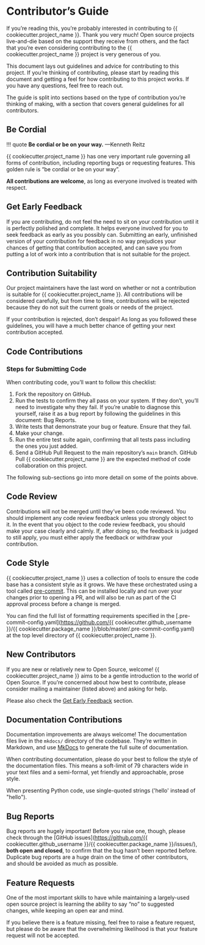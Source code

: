 # Contributor’s Guide
If you’re reading this, you’re probably interested in contributing to {{ cookiecutter.project_name }}. Thank you very much! Open source projects live-and-die based on the support they receive from others, and the fact that you’re even considering contributing to the {{ cookiecutter.project_name }} project is very generous of you.

This document lays out guidelines and advice for contributing to this project. If you’re thinking of contributing, please start by reading this document and getting a feel for how contributing to this project works. If you have any questions, feel free to reach out.

The guide is split into sections based on the type of contribution you’re thinking of making, with a section that covers general guidelines for all contributors.

## Be Cordial
!!! quote
    **Be cordial or be on your way.** —Kenneth Reitz

{{ cookiecutter.project_name }} has one very important rule governing all forms of contribution, including reporting bugs or requesting features. This golden rule is “be cordial or be on your way”.

**All contributions are welcome**, as long as everyone involved is treated with respect.

## Get Early Feedback
If you are contributing, do not feel the need to sit on your contribution until it is perfectly polished and complete. It helps everyone involved for you to seek feedback as early as you possibly can. Submitting an early, unfinished version of your contribution for feedback in no way prejudices your chances of getting that contribution accepted, and can save you from putting a lot of work into a contribution that is not suitable for the project.

## Contribution Suitability
Our project maintainers have the last word on whether or not a contribution is suitable for {{ cookiecutter.project_name }}. All contributions will be considered carefully, but from time to time, contributions will be rejected because they do not suit the current goals or needs of the project.

If your contribution is rejected, don’t despair! As long as you followed these guidelines, you will have a much better chance of getting your next contribution accepted.

## Code Contributions
### Steps for Submitting Code
When contributing code, you’ll want to follow this checklist:

1. Fork the repository on GitHub.
1. Run the tests to confirm they all pass on your system. If they don’t, you’ll need to investigate why they fail. If you’re unable to diagnose this yourself, raise it as a bug report by following the guidelines in this document: Bug Reports.
1. Write tests that demonstrate your bug or feature. Ensure that they fail.
1. Make your change.
1. Run the entire test suite again, confirming that all tests pass including the ones you just added.
1. Send a GitHub Pull Request to the main repository’s `main` branch. GitHub Pull {{ cookiecutter.project_name }} are the expected method of code collaboration on this project.

The following sub-sections go into more detail on some of the points above.

## Code Review
Contributions will not be merged until they’ve been code reviewed. You should implement any code review feedback unless you strongly object to it. In the event that you object to the code review feedback, you should make your case clearly and calmly. If, after doing so, the feedback is judged to still apply, you must either apply the feedback or withdraw your contribution.

## Code Style
{{ cookiecutter.project_name }} uses a collection of tools to ensure the code base has a consistent style as it grows. We have these orchestrated using a tool called [pre-commit](https://pre-commit.com/). This can be installed locally and run over your changes prior to opening a PR, and will also be run as part of the CI approval process before a change is merged.

You can find the full list of formatting requirements specified in the [.pre-commit-config.yaml](https://github.com/{{ cookiecutter.github_username }}/{{ cookiecutter.package_name }}/blob/master/.pre-commit-config.yaml) at the top level directory of {{ cookiecutter.project_name }}.

## New Contributors
If you are new or relatively new to Open Source, welcome! {{ cookiecutter.project_name }} aims to be a gentle introduction to the world of Open Source. If you’re concerned about how best to contribute, please consider mailing a maintainer (listed above) and asking for help.

Please also check the [Get Early Feedback](#get-early-feedback) section.

## Documentation Contributions
Documentation improvements are always welcome! The documentation files live in the `mkdocs/` directory of the codebase. They’re written in Markdown, and use [MkDocs](https://www.mkdocs.org/) to generate the full suite of documentation.

When contributing documentation, please do your best to follow the style of the documentation files. This means a soft-limit of 79 characters wide in your text files and a semi-formal, yet friendly and approachable, prose style.

When presenting Python code, use single-quoted strings ('hello' instead of "hello").

## Bug Reports
Bug reports are hugely important! Before you raise one, though, please check through the [GitHub issues](https://github.com/{{ cookiecutter.github_username }}/{{ cookiecutter.package_name }}/issues/), **both open and closed**, to confirm that the bug hasn’t been reported before. Duplicate bug reports are a huge drain on the time of other contributors, and should be avoided as much as possible.

## Feature Requests
One of the most important skills to have while maintaining a largely-used open source project is learning the ability to say “no” to suggested changes, while keeping an open ear and mind.

If you believe there is a feature missing, feel free to raise a feature request, but please do be aware that the overwhelming likelihood is that your feature request will not be accepted.
